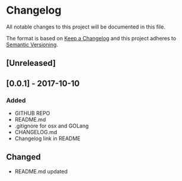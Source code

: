 # Changelog
All notable changes to this project will be documented in this file.

The format is based on [Keep a Changelog](http://keepachangelog.com/en/1.0.0/)
and this project adheres to [Semantic Versioning](http://semver.org/spec/v2.0.0.html).

## [Unreleased]

## [0.0.1] - 2017-10-10
### Added
- GITHUB REPO
- README.md
- .gitignore for osx and GOLang
- CHANGELOG.md
- Changelog link in README
## Changed
- README.md updated
